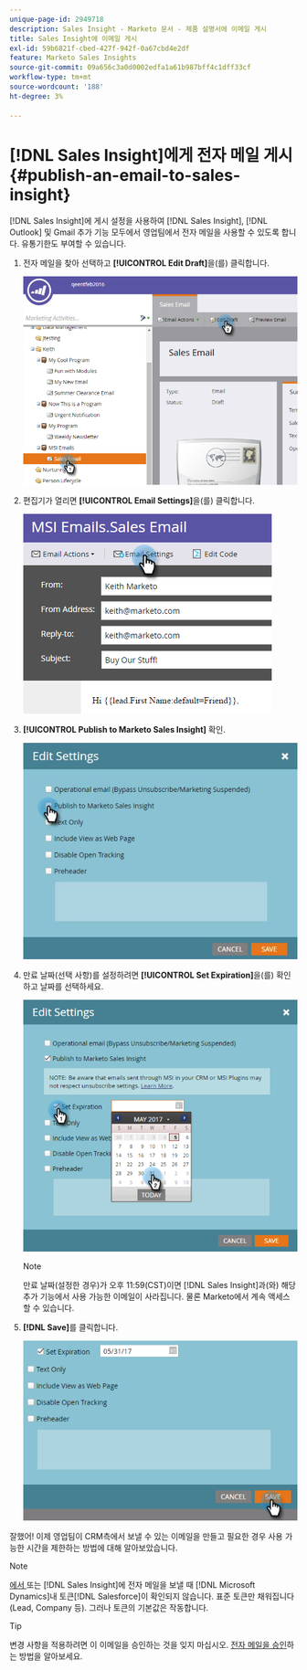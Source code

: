 ```yaml
---
unique-page-id: 2949718
description: Sales Insight - Marketo 문서 - 제품 설명서에 이메일 게시
title: Sales Insight에 이메일 게시
exl-id: 59b6821f-cbed-427f-942f-0a67cbd4e2df
feature: Marketo Sales Insights
source-git-commit: 09a656c3a0d0002edfa1a61b987bff4c1dff33cf
workflow-type: tm+mt
source-wordcount: '188'
ht-degree: 3%

---
```


# [!DNL Sales Insight]에게 전자 메일 게시 {#publish-an-email-to-sales-insight}

[!DNL Sales Insight]에 게시 설정을 사용하여 [!DNL Sales Insight], [!DNL Outlook] 및 Gmail 추가 기능 모두에서 영업팀에서 전자 메일을 사용할 수 있도록 합니다. 유통기한도 부여할 수 있습니다.

1. 전자 메일을 찾아 선택하고 **[!UICONTROL Edit Draft]**&#x200B;을(를) 클릭합니다.

   ![](assets/one.png)

1. 편집기가 열리면 **[!UICONTROL Email Settings]**&#x200B;을(를) 클릭합니다.

   ![](assets/two.png)

1. **[!UICONTROL Publish to Marketo Sales Insight]** 확인.

   ![](assets/three.png)

1. 만료 날짜(선택 사항)를 설정하려면 **[!UICONTROL Set Expiration]**&#x200B;을(를) 확인하고 날짜를 선택하세요.

   ![](assets/four.png)

   >[!NOTE]
   >
   >만료 날짜(설정한 경우)가 오후 11:59(CST)이면 [!DNL Sales Insight]과(와) 해당 추가 기능에서 사용 가능한 이메일이 사라집니다. 물론 Marketo에서 계속 액세스할 수 있습니다.

1. **[!DNL Save]**&#x200B;를 클릭합니다.

   ![](assets/five.png)

잘했어! 이제 영업팀이 CRM측에서 보낼 수 있는 이메일을 만들고 필요한 경우 사용 가능한 시간을 제한하는 방법에 대해 알아보았습니다.

>[!NOTE]
>
>[에서 ](/help/marketo/product-docs/core-marketo-concepts/programs/tokens/understanding-my-tokens-in-a-program.md) 또는 [!DNL Sales Insight]에 전자 메일을 보낼 때 [!DNL Microsoft Dynamics]내 토큰[!DNL Salesforce]이 확인되지 않습니다. 표준 토큰만 채워집니다(Lead, Company 등). 그러나 토큰의 기본값은 작동합니다.

>[!TIP]
>
>변경 사항을 적용하려면 이 이메일을 승인하는 것을 잊지 마십시오. [전자 메일을 승인](/help/marketo/product-docs/email-marketing/general/creating-an-email/approve-an-email.md)하는 방법을 알아보세요.
